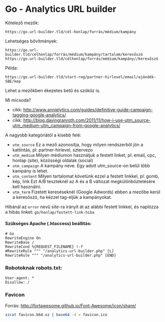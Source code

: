 # Go - Analytics URL builder

Kötelező mezők:

`https://go.url-builder.tld/cél-honlap/forrás/médium/kampány`

Lehetséges bővítmények:

`https://go.url-builder.tld/célhonlap/forrás/médium/kampány/tartalom/keresőszó`
`https://go.url-builder.tld/célhonlap/forrás/médium/kampány//keresőszó`

Példa:

`https://go.url-builder.tld/start-reg/partner-hirlevel/email/ajándék-SBE/kep`

Lehet a mezőkben ékezetes betű és szóköz is.

Mi micsoda?

- cikk: http://www.annielytics.com/guides/definitive-guide-campaign-tagging-google-analytics/
- cikk: http://blog.davingranroth.com/2011/11/how-i-use-utm_source-utm_medium-utm_campaign-from-google-analytics/

A nagyobb kategóriától a kisebb felé:

- `utm_source` Ez a mező azonosítja, hogy milyen rendszerből jön a kattintás, pl: partner-hirlevel, sztervezo
- `utm_medium` Milyen médiumon használjuk a festett linket, pl: email, cpc, honlap (site), közösségi oldalak (social)
- `utm_campaign` A kampány neve. Egy adott utm_source-on belül több kampány is lehet.
- `utm_content` Milyen tartalomat követünk ezzel a festett linkkel, pl: gomb, kép, link
Ezt A/B teszteknél az A és a B változat megkülönböztetésére kell használni.
- `utm_term` Fizetett kereséseknél (Google Adwords) ebben a mezőbe kerül a keresőszó, ha kézzel tag-eljük a kampányokat.

Hibánál az `error` nevű site-ra irányít át az alábbi festett linkkel, és naplózza a hibás linket:
`go/honlap/festett-link-hiba`

#### Szükséges Apache (.htaccess) beállítás:

```htaccess
# Go
RewriteEngine On
RewriteBase /
RewriteCond %{REQUEST_FILENAME} !-f
#RewriteRule "^" "/analytics-url-builder.php" [L]
RewriteRule "^" "/analytics-url-builder.php" [END]
```

### Robotoknak robots.txt:

```
User-agent: *
Disallow: /
```

### Favicon

Forrás: http://fortawesome.github.io/Font-Awesome/icon/share/

```bash
xzcat favicon.b64.xz | base64 -d > favicon.ico
```
